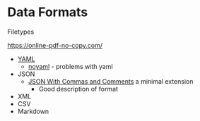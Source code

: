 Data Formats
============


Filetypes

https://online-pdf-no-copy.com/



* [YAML]()
    * [noyaml](https://noyaml.com/) - problems with yaml
* JSON
    * [JSON With Commas and Comments](https://nigeltao.github.io/blog/2021/json-with-commas-comments.html) a minimal extension
        * Good description of format
* XML
* CSV
* Markdown
